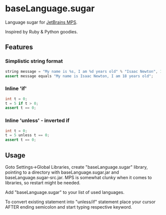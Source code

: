 # baseLanguage.sugar

Language sugar for [JetBrains MPS](www.jetbrains.com/mps/).

Inspired by Ruby & Python goodies.

## Features

### Simplistic string format

```java
string message = "My name is %s, I am %d years old" % "Isaac Newton", 18;
assert message equals "My name is Isaac Newton, I am 18 years old";
 ```

### Inline 'if'

```java
int t = 0; 
t = 5 if t > 0; 
assert t == 0;
```

### Inline 'unless' - inverted if

```java
int t = 0; 
t = 5 unless t == 0; 
assert t == 0;
```

## Usage

Goto Settings->Global Libraries, create "baseLanguage.sugar" library, pointing to a directory with baseLanguage.sugar.jar and baseLanguage.sugar-src.jar.
MPS is somewhat clunky when it comes to libraries, so restart might be needed.

Add "baseLanguage.sugar" to your list of used languages. 

To convert existing statement into "unless/if" statement place your cursor AFTER ending semicolon and start typing respective keyword.
